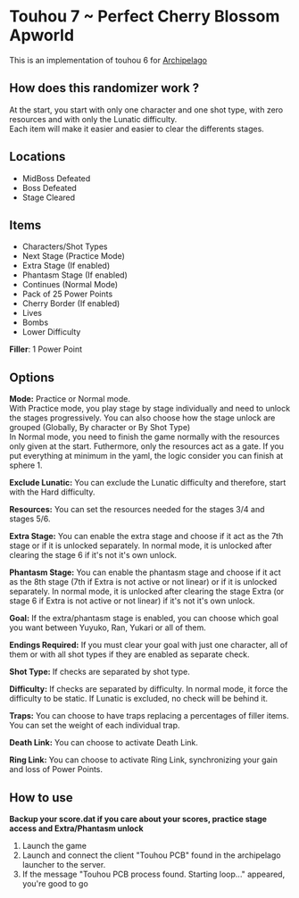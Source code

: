 # Touhou 7 ~ Perfect Cherry Blossom Apworld

This is an implementation of touhou 6 for [Archipelago](https://github.com/ArchipelagoMW/Archipelago)<br />

## How does this randomizer work ?
At the start, you start with only one character and one shot type, with zero resources and with only the Lunatic difficulty.<br />
Each item will make it easier and easier to clear the differents stages.

## Locations
* MidBoss Defeated
* Boss Defeated
* Stage Cleared

## Items
* Characters/Shot Types
* Next Stage (Practice Mode)
* Extra Stage (If enabled)
* Phantasm Stage (If enabled)
* Continues (Normal Mode)
* Pack of 25 Power Points
* Cherry Border (If enabled)
* Lives
* Bombs
* Lower Difficulty

**Filler**: 1 Power Point

## Options
**Mode:** Practice or Normal mode.<br />
With Practice mode, you play stage by stage individually and need to unlock the stages progressively. You can also choose how the stage unlock are grouped (Globally, By character or By Shot Type)<br />
In Normal mode, you need to finish the game normally with the resources only given at the start. Futhermore, only the resources act as a gate. If you put everything at minimum in the yaml, the logic consider you can finish at sphere 1.

**Exclude Lunatic:** You can exclude the Lunatic difficulty and therefore, start with the Hard difficulty.

**Resources:** You can set the resources needed for the stages 3/4 and stages 5/6.

**Extra Stage:** You can enable the extra stage and choose if it act as the 7th stage or if it is unlocked separately. In normal mode, it is unlocked after clearing the stage 6 if it's not it's own unlock.

**Phantasm Stage:** You can enable the phantasm stage and choose if it act as the 8th stage (7th if Extra is not active or not linear) or if it is unlocked separately. In normal mode, it is unlocked after clearing the stage Extra (or stage 6 if Extra is not active or not linear) if it's not it's own unlock.

**Goal:** If the extra/phantasm stage is enabled, you can choose which goal you want between Yuyuko, Ran, Yukari or all of them.

**Endings Required:** If you must clear your goal with just one character, all of them or with all shot types if they are enabled as separate check.

**Shot Type:** If checks are separated by shot type.

**Difficulty:** If checks are separated by difficulty. In normal mode, it force the difficulty to be static. If Lunatic is excluded, no check will be behind it.

**Traps:** You can choose to have traps replacing a percentages of filler items. You can set the weight of each individual trap.

**Death Link:** You can choose to activate Death Link.

**Ring Link:** You can choose to activate Ring Link, synchronizing your gain and loss of Power Points.

## How to use

**Backup your score.dat if you care about your scores, practice stage access and Extra/Phantasm unlock**

1. Launch the game
2. Launch and connect the client "Touhou PCB" found in the archipelago launcher to the server.
3. If the message "Touhou PCB process found. Starting loop..." appeared, you're good to go

